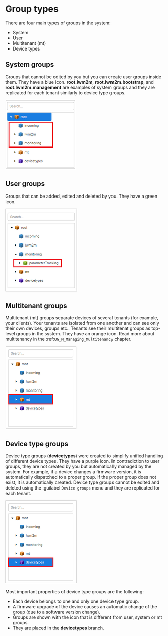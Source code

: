 # Group types

There are four main types of groups in the system:

   * System
   * User
   * Multitenant (mt)
   * Device types

## System groups

Groups that cannot be edited by you but you can create user groups inside them. They have a blue icon. **root.lwm2m**, **root.lwm2m.bootstrap**, and **root.lwm2m.management** are examples of system groups and they are replicated for each tenant similarly to device type groups.

![System groups](images/System_groups.png "System groups")

## User groups

Groups that can be added, edited and deleted by you. They have a green icon.

![User groups](images/20.png "User groups")

## Multitenant groups

Multitenant (mt) groups separate devices of several tenants (for example, your clients). Your tenants are isolated from one another and can see only their own devices, groups etc.. Tenants see their multitenat groups as top-level groups in the system. They have an orange icon. Read more about multitenancy in the :ref:`UG_M_Managing_Multitenancy` chapter.

![Multitenant groups](images/23.png "Multitenant groups")

## Device type groups

Device type groups (**devicetypes**) were created to simplify unified handling of different device types. They have a purple icon.
In contradiction to user groups, they are not created by you but automatically managed by the system.
For example, if a device changes a firmware version, it is automatically dispatched to a proper group.
If the proper group does not exist, it is automatically created. Device type groups cannot be edited and deleted using the :guilabel:`Device groups` menu and they are replicated for each tenant.

![Device type groups](images/24.png "Device type groups")

Most important properties of device type groups are the following:

   * Each device belongs to one and only one device type group.
   * A firmware upgrade of the device causes an automatic change of the group (due to a software version change).
   * Groups are shown with the icon that is different from user, system or mt groups.
   * They are placed in the **devicetypes** branch.
